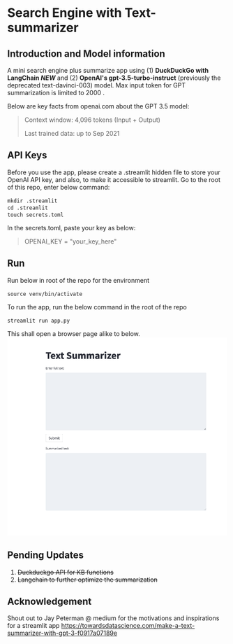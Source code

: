 # Search Engine with Text-summarizer

## Introduction and Model information
A mini search engine plus summarize app using (1) **DuckDuckGo with LangChain _NEW_** and (2) **OpenAI's gpt-3.5-turbo-instruct** (previously the deprecated text-davinci-003) model. Max input token for GPT summarization is limited to 2000 .

Below are key facts from openai.com about the GPT 3.5 model:
> Context window: 4,096 tokens (Input + Output)
> 
> Last trained data: up to Sep 2021

## API Keys
Before you use the app, please create a .streamlit hidden file to store your OpenAI API key, and also, to make it accessible to streamlit. Go to the root of this repo, enter below command:

```
mkdir .streamlit
cd .streamlit
touch secrets.toml
```

In the secrets.toml, paste your key as below:
> OPENAI_KEY = "your_key_here"

## Run
Run below in root of the repo for the environment

```
source venv/bin/activate
```

To run the app, run the below command in the root of the repo

```
streamlit run app.py
```

This shall open a browser page alike to below.
![Screenshot of the app](/assets/images/app_preview.png)

## Pending Updates
1. ~~Duckduckgo API for KB functions~~
2. ~~Langchain to further optimize the summarization~~

## Acknowledgement
Shout out to Jay Peterman @ medium for the motivations and inspirations for a streamlit app
https://towardsdatascience.com/make-a-text-summarizer-with-gpt-3-f0917a07189e
